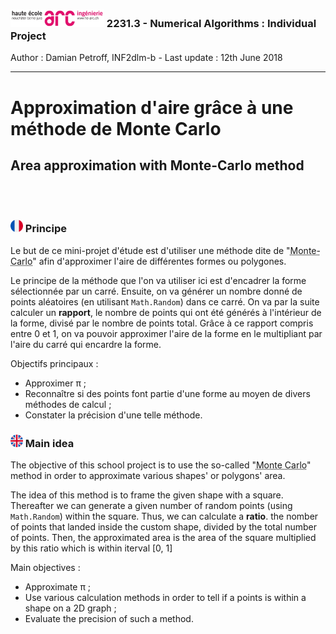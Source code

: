 <div class="page-header">
  <h3><img src="external/resources/img/logo_hearc_ingenierie.png" alt="logo_hearc_ingenierie" width="150"> 2231.3 - Numerical Algorithms : Individual Project</h3>
  <p class="lead">Author : Damian Petroff, INF2dlm-b - Last update : 12th June 2018</p>
  <hr>
  <div>
  <h1 class="center">Approximation d'aire grâce à une méthode de Monte Carlo</h1>
  <h2 class="center">Area approximation with Monte-Carlo method</h2>
  </div><br><br>
</div>
<div class="row">
  <div class="col-md-12 col-sm-12">
    <h3><img src="external/resources/img/flag_fr.png" alt="flag_fr" width="20"/> Principe</h3> <!--icon source : https://www.flaticon.com/-->
    <p>
      Le but de ce mini-projet d'étude est d'utiliser une méthode dite de "<abbr title="Le terme méthode de Monte-Carlo, ou méthode Monte-Carlo, désigne une famille de méthodes algorithmiques visant à calculer une valeur numérique approchée en utilisant des procédés aléatoires, c'est-à-dire des techniques probabilistes. Le nom de ces méthodes, qui fait allusion aux jeux de hasard pratiqués à Monte-Carlo, a été inventé en 1947 par Nicholas Metropolis, et publié pour la première fois en 1949 dans un article coécrit avec Stanislaw Ulam.
Source : https://fr.wikipedia.org/wiki/Méthode_de_Monte-Carlo">Monte-Carlo</abbr>" afin d'approximer l'aire de différentes formes ou polygones.<br></p>
    <p>Le principe de la méthode que l'on va utiliser ici est d'encadrer la forme sélectionnée par un carré. Ensuite, on va générer un nombre donné de points aléatoires (en utilisant <code>Math.Random</code>) dans ce carré. On va par la suite calculer un <b>rapport</b>, le nombre de points qui ont été générés à l'intérieur de la forme, divisé par le nombre de points total. Grâce à ce rapport compris entre 0 et 1, on va pouvoir approximer l'aire de la forme en le multipliant par l'aire du carré qui encardre la forme.
    </p>
    <p>Objectifs principaux :
      <ul>
        <li>Approximer π ;</li>
        <li>Reconnaître si des points font partie d'une forme au moyen de divers méthodes de calcul ;</li>
        <li>Constater la précision d'une telle méthode.</li>
      </ul>
    </p>
    <h3><img src="external/resources/img/flag_en.png" alt="flag_en" width="20"/> Main idea</h3> <!--icon source : https://www.flaticon.com/-->
    <p>The objective of this school project is to use the so-called "<abbr title="Monte Carlo methods (or Monte Carlo experiments) are a broad class of computational algorithms that rely on repeated random sampling to obtain numerical results. Their essential idea is using randomness to solve problems that might be deterministic in principle. They are often used in physical and mathematical problems and are most useful when it is difficult or impossible to use other approaches. Monte Carlo methods are mainly used in three problem classes: optimization, numerical integration, and generating draws from a probability distribution.
Source : https://en.wikipedia.org/wiki/Monte_Carlo_method">Monte Carlo</abbr>" method in order to approximate various shapes' or polygons' area.<br></p>
    <p>The idea of this method is to frame the given shape with a square. Thereafter we can generate a given number of random points (using <code>Math.Random</code>) within the square. Thus, we can calculate a <b>ratio</b>. the nomber of points that landed inside the custom shape, divided by the total number of points. Then, the approximated area is the area of the square multiplied by this ratio which is within iterval [0, 1]
    </p>
    <p>Main objectives :
      <ul>
        <li>Approximate π ;</li>
        <li>Use various calculation methods in order to tell if a points is within a shape on a 2D graph ;</li>
        <li>Evaluate the precision of such a method.</li>
      </ul>

  </div>
</div>
